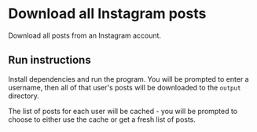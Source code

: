# Download all Instagram posts
Download all posts from an Instagram account.

## Run instructions

Install dependencies and run the program.
You will be prompted to enter a username, then all of that user's posts will be downloaded to the `output` directory.

The list of posts for each user will be cached - you will be prompted to choose to either use the cache or get a fresh list of posts.
